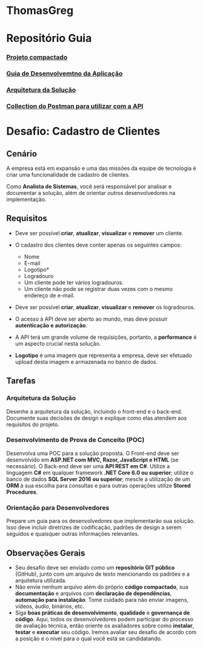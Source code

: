 # ThomasGreg

# Repositório Guia
### [Projeto compactado](https://github.com/marcosadrianolima/ThomasGreg/blob/main/ThomasGregDesafio.zip)
### [Guia de Desenvolvemtno da Aplicação](https://github.com/marcosadrianolima/ThomasGreg/blob/main/Guia%20de%20Desenvolvimento%20da%20Aplica%C3%A7%C3%A3o%20Thomas%20Greg.pdf)
### [Arquitetura da Solução](https://github.com/marcosadrianolima/ThomasGreg/blob/main/Arquitetura%20da%20Solu%C3%A7%C3%A3o%20Thomas%20Greg.pdf)
### [Collection do Postman para utilizar com a API](https://github.com/marcosadrianolima/ThomasGreg/blob/main/ThomasGreg.postman_collection.json)

# Desafio: Cadastro de Clientes

## Cenário

A empresa está em expansão e uma das missões da equipe de tecnologia é criar uma funcionalidade de cadastro de clientes.

Como **Analista de Sistemas**, você será responsável por analisar e documentar a solução, além de orientar outros desenvolvedores na implementação.

## Requisitos

- Deve ser possível **criar**, **atualizar**, **visualizar** e **remover** um cliente.
- O cadastro dos clientes deve conter apenas os seguintes campos: 
  - Nome
  - E-mail
  - Logotipo* 
  - Logradouro

  * Um cliente pode ter vários logradouros.
  * Um cliente não pode se registrar duas vezes com o mesmo endereço de e-mail.
- Deve ser possível **criar**, **atualizar**, **visualizar** e **remover** os logradouros.
- O acesso à API deve ser aberto ao mundo, mas deve possuir **autenticação e autorização**.
- A API terá um grande volume de requisições, portanto, a **performance** é um aspecto crucial nesta solução.
- **Logotipo** é uma imagem que representa a empresa, deve ser efetuado upload desta imagem e armazenada no banco de dados.

## Tarefas

### Arquitetura da Solução

Desenhe a arquitetura da solução, incluindo o front-end e o back-end. Documente suas decisões de design e explique como elas atendem aos requisitos do projeto.

### Desenvolvimento de Prova de Conceito (POC)

Desenvolva uma POC para a solução proposta. O Front-end deve ser desenvolvido em **ASP.NET com MVC, Razor, JavaScript e HTML** (se necessário). O Back-end deve ser uma **API REST em C#**. Utilize a linguagem **C#** em qualquer framework **.NET Core 6.0 ou superior**; utilize o banco de dados **SQL Server 2016 ou superior**; mescle a utilização de um **ORM** à sua escolha para consultas e para outras operações utilize **Stored Procedures**.

### Orientação para Desenvolvedores

Prepare um guia para os desenvolvedores que implementarão sua solução. Isso deve incluir diretrizes de codificação, padrões de design a serem seguidos e quaisquer outras informações relevantes.

## Observações Gerais

- Seu desafio deve ser enviado como um **repositório GIT público** (GitHub), junto com um arquivo de texto mencionando os padrões e a arquitetura utilizada.
- Não envie nenhum arquivo além do próprio **código compactado**, sua **documentação** e arquivos com **declaração de dependências**, **automação para instalação**. Tome cuidado para não enviar imagens, vídeos, áudio, binários, etc.
- Siga **boas práticas de desenvolvimento**, **qualidade** e **governança de código**. Aqui, todos os desenvolvedores podem participar do processo de avaliação técnica, então oriente os avaliadores sobre como **instalar**, **testar** e **executar** seu código. Iremos avaliar seu desafio de acordo com a posição e o nível para o qual você está se candidatando.

